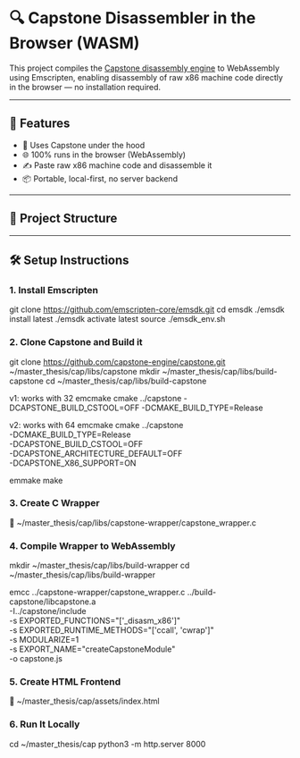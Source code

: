 # 🔍 Capstone Disassembler in the Browser (WASM)

This project compiles the [Capstone disassembly engine](https://www.capstone-engine.org/) to WebAssembly using Emscripten, enabling disassembly of raw x86 machine code directly in the browser — no installation required.

---

## 🚀 Features

- 🧠 Uses Capstone under the hood
- 🌐 100% runs in the browser (WebAssembly)
- ✍️ Paste raw x86 machine code and disassemble it
- 📦 Portable, local-first, no server backend

---

## 📁 Project Structure





---

## 🛠️ Setup Instructions

### 1. Install Emscripten

git clone https://github.com/emscripten-core/emsdk.git
cd emsdk
./emsdk install latest
./emsdk activate latest
source ./emsdk_env.sh

### 2. Clone Capstone and Build it
git clone https://github.com/capstone-engine/capstone.git ~/master_thesis/cap/libs/capstone
mkdir ~/master_thesis/cap/libs/build-capstone
cd ~/master_thesis/cap/libs/build-capstone


v1: works with 32
emcmake cmake ../capstone -DCAPSTONE_BUILD_CSTOOL=OFF -DCMAKE_BUILD_TYPE=Release

v2: works with 64
emcmake cmake ../capstone \
  -DCMAKE_BUILD_TYPE=Release \
  -DCAPSTONE_BUILD_CSTOOL=OFF \
  -DCAPSTONE_ARCHITECTURE_DEFAULT=OFF \
  -DCAPSTONE_X86_SUPPORT=ON



emmake make

### 3. Create C Wrapper
📄 ~/master_thesis/cap/libs/capstone-wrapper/capstone_wrapper.c


### 4. Compile Wrapper to WebAssembly
mkdir ~/master_thesis/cap/libs/build-wrapper
cd ~/master_thesis/cap/libs/build-wrapper

emcc ../capstone-wrapper/capstone_wrapper.c ../build-capstone/libcapstone.a \
  -I../capstone/include \
  -s EXPORTED_FUNCTIONS="['_disasm_x86']" \
  -s EXPORTED_RUNTIME_METHODS="['ccall', 'cwrap']" \
  -s MODULARIZE=1 \
  -s EXPORT_NAME="createCapstoneModule" \
  -o capstone.js

### 5. Create HTML Frontend
📄 ~/master_thesis/cap/assets/index.html

### 6. Run It Locally
cd ~/master_thesis/cap
python3 -m http.server 8000
